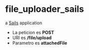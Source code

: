 # file_uploader_sails

a [Sails](http://sailsjs.org) application

* La peticion es **POST**
* URI es **__/file/upload__**
* Parametro es **__attachedFile__**
